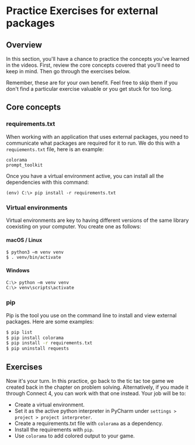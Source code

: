 # Practice Exercises for external packages

## Overview

In this section, you'll have a chance to practice the concepts you've learned in the videos. First, review the core concepts covered that you'll need to keep in mind. Then go through the exercises below. 

Remember, these are for your own benefit. Feel free to skip them if you don't find a particular exercise valuable or you get stuck for too long.

## Core concepts

### requirements.txt

When working with an application that uses external packages, you need to communicate what packages are required for it to run. We do this with a `requiements.txt` file, here is an example:

```
colorama
prompt_toolkit
```

Once you have a virtual environment active, you can install all the dependencies with this command:

```
(env) C:\> pip install -r requirements.txt
```

###  Virtual environments

Virtual environments are key to having different versions of the same library coexisting on your computer. You create one as follows: 

#### macOS / Linux

```
$ python3 –m venv venv
$ . venv/bin/activate
```

#### Windows

```
C:\> python –m venv venv
C:\> venv\scripts\activate
```

### pip

Pip is the tool you use on the command line to install and view external packages. Here are some examples:

```bash
$ pip list
$ pip install colorama
$ pip install -r requirements.txt
$ pip uninstall requests
```

## Exercises

Now it's your turn. In this practice, go back to the tic tac toe game we created back in the chapter on problem solving. Alternatively, if you made it through Connect 4, you can work with that one instead. Your job will be to:

* Create a virtual environment.
* Set it as the active python interpreter in PyCharm under `settings > project > project interpreter`.
* Create a requirements.txt file with `colorama` as a dependency.
* Install the requirements with `pip`.
* Use `colorama` to add colored output to your game.